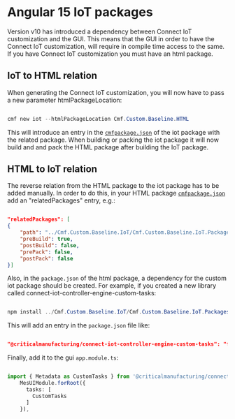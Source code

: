 # Angular 15 IoT packages

Version v10 has introduced a dependency between Connect IoT customization and the GUI. This means that the GUI in order to have the Connect IoT customization, will require in compile time access to the same. If you have Connect IoT customization you must have an html package.

## IoT to HTML relation

When generating the Connect IoT customization, you will now have to pass a new parameter htmlPackageLocation:

```powershell

cmf new iot --htmlPackageLocation Cmf.Custom.Baseline.HTML

```

 This will introduce an entry in the [`cmfpackage.json`](../../../03-explore/config-files/cmfpackage.json/index.md) of the iot package with the related package. When building or packing the iot package it will now build and and pack the HTML package after building the IoT package.

## HTML to IoT relation

The reverse relation from the HTML package to the iot package has to be added manually. In order to do this, in your HTML package [`cmfpackage.json`](../../../03-explore/config-files/cmfpackage.json/index.md) add an "relatedPackages" entry, e.g.:

```json

"relatedPackages": [
{
    "path": "../Cmf.Custom.Baseline.IoT/Cmf.Custom.Baseline.IoT.Packages",
    "preBuild": true,
    "postBuild": false,
    "prePack": false,
    "postPack": false
}]

```

Also, in the `package.json` of the html package, a dependency for the custom iot package should be created. For example, if you created a new library called connect-iot-controller-engine-custom-tasks:

```powershell

npm install ../Cmf.Custom.Baseline.IoT/Cmf.Custom.Baseline.IoT.Packages

```

This will add an entry in the `package.json` file like:

```json

"@criticalmanufacturing/connect-iot-controller-engine-custom-tasks": "file:../Cmf.Custom.Baseline.IoT/Cmf.Custom.Baseline.IoT

```

Finally, add it to the gui `app.module.ts`:

```ts

import { Metadata as CustomTasks } from '@criticalmanufacturing/connect-iot-controller-engine-custom-tasks/metadata';
    MesUIModule.forRoot({
      tasks: [
        CustomTasks
      ]
    }),

```
